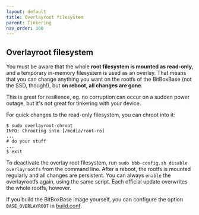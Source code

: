 ```yaml
---
layout: default
title: Overlayroot filesystem
parent: Tinkering
nav_order: 300
---
```

## Overlayroot filesystem

You must be aware that the whole **root filesystem is mounted as read-only**, and a temporary in-memory filesystem is used as an overlay. That means that you can change anything you want on the rootfs of the BitBoxBase (not the SSD, though!), but **on reboot, all changes are gone**.

This is great for resilience, eg. no corruption can occur on a sudden power outage, but it's not great for tinkering with your device.

For quick changes to the read-only filesystem, you can chroot into it:

```
$ sudo overlayroot-chroot
INFO: Chrooting into [/media/root-ro]
...
# do your stuff
...
$ exit
```

To deactivate the overlay root filesystem, run `sudo bbb-config.sh disable overlayrootfs` from the command line. After a reboot, the rootfs is mounted regularly and all changes are persistent. You can always `enable` the overlayrootfs again, using the same script. Each official update overwrites the whole rootfs, however.

If you build the BitBoxBase image yourself, you can configure the option `BASE_OVERLAYROOT` in [build.conf](https://github.com/digitalbitbox/bitbox-base/blob/master/armbian/base/build.conf).
